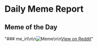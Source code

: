 # Daily Meme Report

## Meme of the Day
"### me_irl\n\n![Meme](https://i.redd.it/skldq7iz1j3f1.png)\n\n[View on Reddit](https://redd.it/1kxhjme)"
